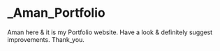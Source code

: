 # _Aman_Portfolio
Aman here &amp; it is my Portfolio website. Have a look &amp; definitely suggest improvements. Thank_you.
